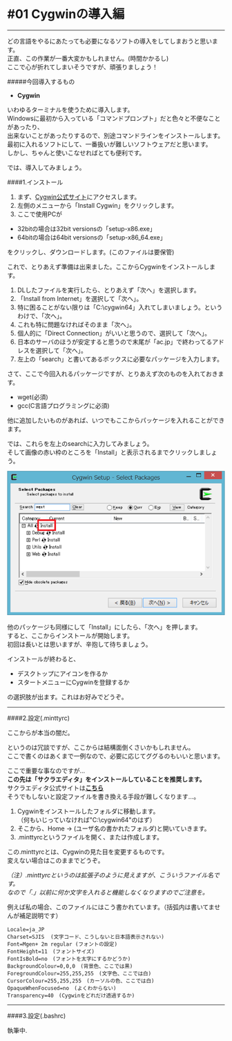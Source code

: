 # #01 Cygwinの導入編
_ _ _

どの言語をやるにあたっても必要になるソフトの導入をしてしまおうと思います。  
正直、この作業が一番大変かもしれません。(時間かかるし)  
ここで心が折れてしまいそうですが、頑張りましょう！

#####今回導入するもの
* __Cygwin__

いわゆるターミナルを使うために導入します。  
Windowsに最初から入っている「コマンドプロンプト」だと色々と不便なことがあったり、  
出来ないことがあったりするので、別途コマンドラインをインストールします。  
最初に入れるソフトにして、一番扱いが難しいソフトウェアだと思います。  
しかし、ちゃんと使いこなせればとても便利です。

では、導入してみましょう。

####1.インストール

1. まず、[Cygwin公式サイト](https://www.cygwin.com/)にアクセスします。  
2. 左側のメニューから「Install Cygwin」をクリックします。  
3. ここで使用PCが  
 - 32bitの場合は32bit versionsの「setup-x86.exe」
 - 64bitの場合は64bit versionsの「setup-x86_64.exe」

 をクリックし、ダウンロードします。(このファイルは要保管)

これで、とりあえず準備は出来ました。ここからCygwinをインストールします。  
1. DLしたファイルを実行したら、とりあえず「次へ」を選択します。  
2. 「Install from Internet」を選択して「次へ」。  
3. 特に困ることがない限りは「C:\cygwin64」入れてしまいましょう。というわけで、「次へ」。  
4. これも特に問題なければそのまま「次へ」。  
5. 個人的に「Direct Connection」がいいと思うので、選択して「次へ」。  
6. 日本のサーバのほうが安定すると思うので末尾が「ac.jp」で終わってるアドレスを選択して「次へ」。  
7. 左上の「search」と書いてあるボックスに必要なパッケージを入力します。  

さて、ここで今回入れるパッケージですが、とりあえず次のものを入れておきます。
- wget(必須)
- gcc(C言語プログラミングに必須)

他に追加したいものがあれば、いつでもここからパッケージを入れることができます。

では、これらを左上のsearchに入力してみましょう。  
そして画像の赤い枠のところを「Install」と表示されるまでクリックしましょう。

![cyg_inst](img/cyg_inst.png)

他のパッケージも同様にして「Install」にしたら、「次へ」を押します。  
すると、ここからインストールが開始します。  
初回は長いとは思いますが、辛抱して待ちましょう。

インストールが終わると、
- デスクトップにアイコンを作るか
- スタートメニューにCygwinを登録するか

の選択肢が出ます。これはお好みでどうぞ。
_ _ _

####2.設定(.minttyrc)

ここからが本当の闇だ。

というのは冗談ですが、ここからは結構面倒くさいかもしれません。  
ここで書くのはあくまで一例なので、必要に応じてググるのもいいと思います。  

ここで重要な事なのですが…  
__この先は「サクラエディタ」をインストールしていることを推奨します。__  
サクラエディタ公式サイトは[__こちら__](http://sakura-editor.sourceforge.net/)  
そうでもしないと設定ファイルを書き換える手段が難しくなります…。

1. Cygwinをインストールしたフォルダに移動します。  
（何もいじっていなければ"C:\cygwin64"のはず）  
2. そこから、Home -> (ユーザ名の書かれたフォルダ)と開いていきます。  
3. .minttyrcというファイルを開く、または作成します。  

この.minttyrcとは、Cygwinの見た目を変更するものです。  
変えない場合はこのままでどうぞ。  

_（注）.minttyrcというのは拡張子のように見えますが、こういうファイル名です。  
なので「.」以前に何か文字を入れると機能しなくなりますのでご注意を。_  

例えば私の場合、このファイルにはこう書かれています。（括弧内は書いてませんが補足説明です）

    Locale=ja_JP  
    Charset=SJIS  (文字コード、こうしないと日本語表示されない)
    Font=Mgen+ 2m regular (フォントの設定)
    FontHeight=11　(フォントサイズ)
    FontIsBold=no　(フォントを太字にするかどうか)
    BackgroundColour=0,0,0　(背景色、ここでは黒)
    ForegroundColour=255,255,255　(文字色、ここでは白)
    CursorColour=255,255,255　(カーソルの色、ここでは白)
    OpaqueWhenFocused=no　(よくわからない)
    Transparency=40　(Cygwinをどれだけ透過するか)
_ _ _

####3.設定(.bashrc)

執筆中.
